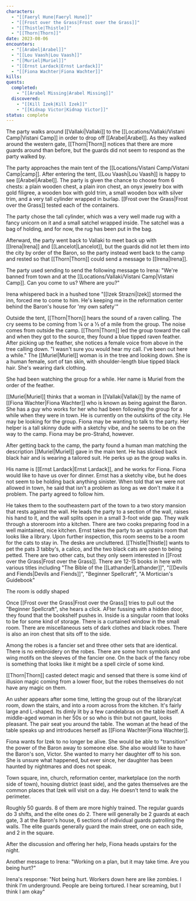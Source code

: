 ```yaml
---
characters:
  - "[[Faeryl Hune|Faeryl Hune]]"
  - "[[Frost over the Grass|Frost over the Grass]]"
  - "[[Thistle|Thistle]]"
  - "[[Thorn|Thorn]]"
date: 2023-08-06
encounters:
  - "[[Arabel|Arabel]]"
  - "[[Lou Vaash|Lou Vaash]]"
  - "[[Muriel|Muriel]]"
  - "[[Ernst Lardack|Ernst Lardack]]"
  - "[[Fiona Wachter|Fiona Wachter]]"
kills: 
quests:
  completed:
    - "[[Arabel Missing|Arabel Missing]]"
  discovered:
    - "[[Kill Izek|Kill Izek]]"
    - "[[Kidnap Victor|Kidnap Victor]]"
status: complete
---
```


The party walks around [[Vallaki|Vallaki]] to the [[Locations/Vallaki/Vistani Camp|Vistani Camp]] in order to drop off [[Arabel|Arabel]]. As they walked around the western gate, [[Thorn|Thorn]] notices that there are more guards around than before, but the guards did not seem to respond as the party walked by.

The party approaches the main tent of the [[Locations/Vistani Camp/Vistani Camp|camp]]. After entering the tent, [[Lou Vaash|Lou Vaash]] is happy to see [[Arabel|Arabel]]. The party is given the chance to choose from 6 chests: a plain wooden chest, a plain iron chest, an onyx jewelry box with gold filigree, a wooden box with gold trim, a small wooden box with silver trim, and a very tall cylinder wrapped in burlap. [[Frost over the Grass|Frost over the Grass]] tested each of the containers.

The party chose the tall cylinder, which was a very well made rug with a fancy unicorn on it and a small satchel wrapped inside. The satchel was a bag of holding, and for now, the rug has been put in the bag.

Afterward, the party went back to Vallaki to meet back up with [[Irena|Irena]] and [[Lancelot|Lancelot]], but the guards did not let them into the city by order of the Baron, so the party instead went back to the camp and rested so that [[Thorn|Thorn]] could send a message to [[Irena|Irena]].

The party used sending to send the following message to Irena: "We're banned from town and at the [[Locations/Vallaki/Vistani Camp|Vistani Camp]]. Can you come to us? Where are you?"

Irena whispered back in a hushed tone "[[Izek Strazni|Izek]] stormed the inn, forced me to come to him. He's keeping me in the reformation center behind the Baron's house for 'my own safety'"

Outside the tent, [[Thorn|Thorn]] hears the sound of a raven calling. The cry seems to be coming from ¼ or a ⅓ of a mile from the group. The noise comes from outside the camp. [[Thorn|Thorn]] led the group toward the call and when they got to the source, they found a blue tipped raven feather. After picking up the feather, she notices a female voice from above in the tree calling down. "I wasn't sure you would hear my call. I've been out here a while." The [[Muriel|Muriel]] woman is in the tree and looking down. She is a human female, sort of tan skin, with shoulder-length blue tipped black hair. She's wearing dark clothing.

She had been watching the group for a while. Her name is Muriel from the order of the feather.

[[Muriel|Muriel]] thinks that a woman in [[Vallaki|Vallaki]] by the name of [[Fiona Wachter|Fiona Wachter]] who is known as being against the Baron. She has a guy who works for her who had been following the group for a while when they were in town. He is currently on the outskirts of the city. He may be looking for the group. Fiona may be wanting to talk to the party. Her helper is a tall skinny dude with a sketchy vibe, and he seems to be on the way to the camp. Fiona may be pro-Strahd, however.

After getting back to the camp, the party found a human man matching the description [[Muriel|Muriel]] gave in the main tent. He has slicked back black hair and is wearing a tailored suit. He perks up as the group walks in.

His name is [[Ernst Lardack|Ernst Lardack]], and he works for Fiona. Fiona would like to have us over for dinner. Ernst has a sketchy vibe, but he does not seem to be holding back anything sinister. When told that we were not allowed in town, he said that isn't a problem as long as we don't make it a problem. The party agreed to follow him.

He takes them to the southeastern part of the town to a two story mansion that rests against the wall. He leads the party to a section of the wall, raises his hand to it, and the wall splits open in a small 3-foot wide gap. They walk through a storeroom into a kitchen. There are two cooks preparing food in a well maintained, nice kitchen. Ernst takes the party to an upstairs room that looks like a library. Upon further inspection, this room seems to be a room for the cats to stay in. The desks are uncluttered. [[Thistle|Thistle]] wants to pet the pats 3 tabby's, a calico, and the two black cats are open to being petted. There are two other cats, but they only seem interested in [[Frost over the Grass|Frost over the Grass]]. There are 12-15 books in here with various titles including "The Bible of the [[Lathander|Lathander]]", "[[Devils and Fiends|Devils and Fiends]]", "Beginner Spellcraft", "A Mortician's Guidebook"

The room is oddly shaped

Once [[Frost over the Grass|Frost over the Grass]] tries to pull out the "Beginner Spellcraft", she hears a click. AFter fussing with a hidden door, they found that the bookshelf pushes in. Inside is a singular room that looks to be for some kind of storage. There is a curtained window in the small room. There are miscellaneous sets of dark clothes and black robes. There is also an iron chest that sits off to the side.

Among the robes is a fancier set and three other sets that are identical. There is no embroidery on the robes. There are some horn symbols and wing motifs on the sleeves of the fancier one. On the back of the fancy robe is something that looks like it might be a spell circle of some kind.

[[Thorn|Thorn]] casted detect magic and sensed that there is some kind of illusion magic coming from a lower floor, but the robes themselves do not have any magic on them.

An usher appears after some time, letting the group out of the library/cat room, down the stairs, and into a room across from the kitchen. It's fairly large and L-shaped. Its dimly lit by a few candelabras on the table itself. A middle-aged woman in her 50s or so who is thin but not gaunt, looks pleasant. The pair seat you around the table. The woman at the head of the table speaks up and introduces herself as [[Fiona Wachter|Fiona Wachter]].

Fiona wants for Izek to no longer be alive. She would be able to "transition" the power of the Baron away to someone else. She also would like to have the Baron's son, Victor. She wanted to marry her daughter off to his son. She is unsure what happened, but ever since, her daughter has been haunted by nightmares and does not speak.

Town square, inn, church, reformation center, marketplace (on the north side of town), housing district (east side), and the gates themselves are the common places that Izek will visit on a day. He doesn't tend to walk the perimeter.

Roughly 50 guards. 8 of them are more highly trained. The regular guards do 3 shifts, and the elite ones do 2. There will generally be 2 guards at each gate, 3 at the Baron's house, 6 sections of individual guards patrolling the walls. The elite guards generally guard the main street, one on each side, and 2 in the square.

After the discussion and offering her help, Fiona heads upstairs for the night.

Another message to Irena: "Working on a plan, but it may take time. Are you being hurt?"

Irena's response: "Not being hurt. Workers down here are like zombies. I think I'm underground. People are being tortured. I hear screaming, but I think I am okay"


